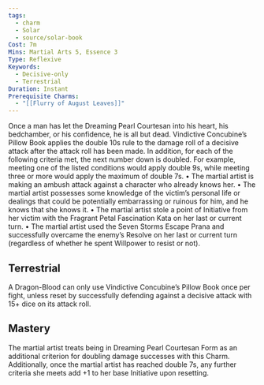 ```yaml
---
tags:
  - charm
  - Solar
  - source/solar-book
Cost: 7m
Mins: Martial Arts 5, Essence 3
Type: Reflexive
Keywords:
  - Decisive-only
  - Terrestrial
Duration: Instant
Prerequisite Charms:
  - "[[Flurry of August Leaves]]"
---
```

Once a man has let the Dreaming Pearl Courtesan into his heart, his bedchamber, or his confidence, he is all but dead. Vindictive Concubine’s Pillow Book applies the double 10s rule to the damage roll of a decisive attack after the attack roll has been made. In addition, for each of the following criteria met, the next number down is doubled. For example, meeting one of the listed conditions would apply double 9s, while meeting three or more would apply the maximum of double 7s. • The martial artist is making an ambush attack against a character who already knows her. • The martial artist possesses some knowledge of the victim’s personal life or dealings that could be potentially embarrassing or ruinous for him, and he knows that she knows it. • The martial artist stole a point of Initiative from her victim with the Fragrant Petal Fascination Kata on her last or current turn. • The martial artist used the Seven Storms Escape Prana and successfully overcame the enemy’s Resolve on her last or current turn (regardless of whether he spent Willpower to resist or not). 

## Terrestrial

A Dragon-Blood can only use Vindictive Concubine’s Pillow Book once per fight, unless reset by successfully defending against a decisive attack with 15+ dice on its attack roll. 

## Mastery

The martial artist treats being in Dreaming Pearl Courtesan Form as an additional criterion for doubling damage successes with this Charm. Additionally, once the martial artist has reached double 7s, any further criteria she meets add +1 to her base Initiative upon resetting.